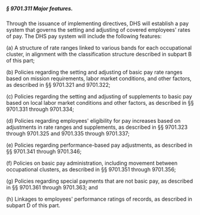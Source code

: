 ##### § 9701.311 Major features. #####

Through the issuance of implementing directives, DHS will establish a pay system that governs the setting and adjusting of covered employees' rates of pay. The DHS pay system will include the following features:

(a) A structure of rate ranges linked to various bands for each occupational cluster, in alignment with the classification structure described in subpart B of this part;

(b) Policies regarding the setting and adjusting of basic pay rate ranges based on mission requirements, labor market conditions, and other factors, as described in §§ 9701.321 and 9701.322;

(c) Policies regarding the setting and adjusting of supplements to basic pay based on local labor market conditions and other factors, as described in §§ 9701.331 through 9701.334;

(d) Policies regarding employees' eligibility for pay increases based on adjustments in rate ranges and supplements, as described in §§ 9701.323 through 9701.325 and 9701.335 through 9701.337;

(e) Policies regarding performance-based pay adjustments, as described in §§ 9701.341 through 9701.346;

(f) Policies on basic pay administration, including movement between occupational clusters, as described in §§ 9701.351 through 9701.356;

(g) Policies regarding special payments that are not basic pay, as described in §§ 9701.361 through 9701.363; and

(h) Linkages to employees' performance ratings of records, as described in subpart D of this part.